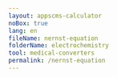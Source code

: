 ```yaml
---
layout: appscms-calculator
noBox: true
lang: en
fileName: nernst-equation
folderName: electrochemistry
tool: medical-converters
permalink: /nernst-equation
---
```

